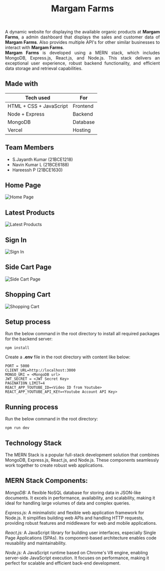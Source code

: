 <h1 align="center">Margam Farms</h1>
<br>

<p style="text-align: justify;">
A dynamic website for displaying the available organic products at <b>Margam Farms</b>, a admin dashboard that displays the sales and customer data of <b>Margam Farms</b>. Also provides multiple API's for other similar businesses to interact with <b>Margam Farms</b>. 
<br>
<b>Margam Farms</b> is developed using a MERN stack, which includes MongoDB, Express.js, React.js, and Node.js. This stack delivers an exceptional user experience, robust backend functionality, and efficient data storage and retrieval capabilities.

## Made with

| Tech used               | For        |
| ----------------------- | ---------- |
| HTML + CSS + JavaScript | Frontend   |
| Node + Express          | Backend    |
| MongoDB                 | Database   |
| Vercel                  | Hosting    |

## Team Members


- S.Jayanth Kumar (21BCE1218)
- Navin Kumar L (21BCE6188)
- Hareessh P (21BCE1630)

## Home Page

![Home Page](https://github.com/SJ-Kumar/MargamFarms/blob/21488ae238731ca863bd0e1f50a0340b115b3df2/frontend/src/assets/header%20with%20pc.png)

## Latest Products

![Latest Products](https://github.com/SJ-Kumar/MargamFarms/blob/4caa7fc3063962d3e65c0ad4930be236a283e30e/frontend/src/assets/products.png)


## Sign In

![Sign In](https://github.com/SJ-Kumar/MargamFarms/blob/4caa7fc3063962d3e65c0ad4930be236a283e30e/frontend/src/assets/signin.png)

## Side Cart Page

![Side Cart Page](https://github.com/SJ-Kumar/MargamFarms/blob/4caa7fc3063962d3e65c0ad4930be236a283e30e/frontend/src/assets/sidecart.png)

## Shopping Cart

![Shopping Cart](https://github.com/SJ-Kumar/MargamFarms/blob/4caa7fc3063962d3e65c0ad4930be236a283e30e/frontend/src/assets/shopping.png)


## Setup process

Run the below command in the root directory to install all required packages for the backend server:

```
npm install
```

Create a **.env** file in the root directory with content like below:

```
PORT = 5000
CLIENT_URL=http://localhost:3000
MONGO_URI = <MongoDB url>
JWT_SECRET = <JWT Secret Key>
PAGINATION_LIMIT=4
REACT_APP_YOUTUBE_ID=<Video ID from Youtube>
REACT_APP_YOUTUBE_API_KEY=<Youtube Account API Key>

```

## Running process

Run the below command in the root directory:

```
npm run dev

```

## Technology Stack

The MERN Stack is a popular full-stack development solution that combines MongoDB, Express.js, React.js, and Node.js. These components seamlessly work together to create robust web applications.

## MERN Stack Components:

*MongoDB:* A flexible NoSQL database for storing data in JSON-like documents. It excels in performance, availability, and scalability, making it ideal for handling large volumes of data and complex queries.

*Express.js:* A minimalistic and flexible web application framework for Node.js. It simplifies building web APIs and handling HTTP requests, providing robust features and middleware for web and mobile applications.

*React.js:* A JavaScript library for building user interfaces, especially Single Page Applications (SPAs). Its component-based architecture enables code reusability and maintainability.

*Node.js:* A JavaScript runtime based on Chrome's V8 engine, enabling server-side JavaScript execution. It focuses on performance, making it perfect for scalable and efficient back-end development.




